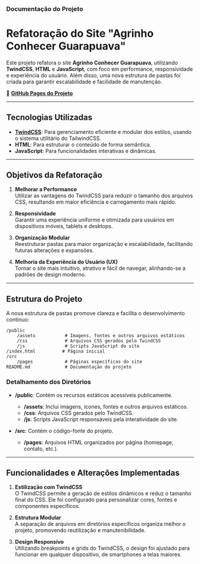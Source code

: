 ### Documentação do Projeto

# Refatoração do Site "Agrinho Conhecer Guarapuava"

Este projeto refatora o site **Agrinho Conhecer Guarapuava**, utilizando **TwindCSS**, **HTML** e **JavaScript**, com foco em performance, responsividade e experiência do usuário. Além disso, uma nova estrutura de pastas foi criada para garantir escalabilidade e facilidade de manutenção.

📄 **[GitHub Pages do Projeto](https://klsio22.github.io/agrinho-com-cell/)**

---

## Tecnologias Utilizadas

- **[TwindCSS](https://tailwindcss.com/)**: Para gerenciamento eficiente e modular dos estilos, usando o sistema utilitário do TailwindCSS.
- **HTML**: Para estruturar o conteúdo de forma semântica.
- **JavaScript**: Para funcionalidades interativas e dinâmicas.

---

## Objetivos da Refatoração

1. **Melhorar a Performance**  
   Utilizar as vantagens do TwindCSS para reduzir o tamanho dos arquivos CSS, resultando em maior eficiência e carregamento mais rápido.

2. **Responsividade**  
   Garantir uma experiência uniforme e otimizada para usuários em dispositivos móveis, tablets e desktops.

3. **Organização Modular**  
   Reestruturar pastas para maior organização e escalabilidade, facilitando futuras alterações e expansões.

4. **Melhoria da Experiência do Usuário (UX)**  
   Tornar o site mais intuitivo, atrativo e fácil de navegar, alinhando-se a padrões de design moderno.

---

## Estrutura do Projeto

A nova estrutura de pastas promove clareza e facilita o desenvolvimento contínuo:

```
/public
    /assets           # Imagens, fontes e outros arquivos estáticos
    /css              # Arquivos CSS gerados pelo TwindCSS
    /js               # Scripts JavaScript do site
/index.html          # Página inicial
/src
    /pages            # Páginas específicas do site
README.md             # Documentação do projeto
```

### Detalhamento dos Diretórios

- **/public**: Contém os recursos estáticos acessíveis publicamente.
  - **/assets**: Inclui imagens, ícones, fontes e outros arquivos estáticos.
  - **/css**: Arquivos CSS gerados pelo TwindCSS.
  - **/js**: Scripts JavaScript responsáveis pela interatividade do site.
  
- **/src**: Contém o código-fonte do projeto.
  - **/pages**: Arquivos HTML organizados por página (homepage, contato, etc.).

---

## Funcionalidades e Alterações Implementadas

1. **Estilização com TwindCSS**  
   O TwindCSS permite a geração de estilos dinâmicos e reduz o tamanho final do CSS. Ele foi configurado para personalizar cores, fontes e componentes específicos.

2. **Estrutura Modular**  
   A separação de arquivos em diretórios específicos organiza melhor o projeto, promovendo reutilização e manutenibilidade.

3. **Design Responsivo**  
   Utilizando breakpoints e grids do TwindCSS, o design foi ajustado para funcionar em qualquer dispositivo, de smartphones a telas maiores.
